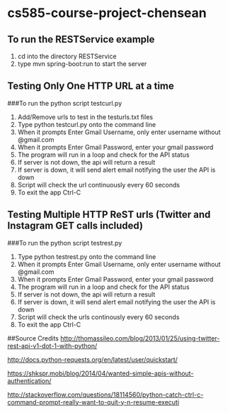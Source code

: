 # cs585-course-project-chensean

## To run the RESTService example

1. cd into the directory RESTService
2. type mvn spring-boot:run to start the server


## Testing Only One HTTP URL at a time 

###To run the python script testcurl.py

1. Add/Remove urls to test in the testurls.txt files
2. Type python testcurl.py onto the command line
3. When it prompts Enter Gmail Username, only enter username without @gmail.com
4. When it prompts Enter Gmail Password, enter your gmail password
5. The program will run in a loop and check for the API status
6. If server is not down, the api will return a result
7. If server is down, it will send alert email notifying the user the API is down
8. Script will check the url continuously every 60 seconds
9. To exit the app Ctrl-C

## Testing Multiple HTTP ReST urls (Twitter and Instagram GET calls included)

###To run the python script testrest.py

1. Type python testrest.py onto the command line
2. When it prompts Enter Gmail Username, only enter username without @gmail.com
3. When it prompts Enter Gmail Password, enter your gmail password
4. The program will run in a loop and check for the API status
5. If server is not down, the api will return a result
6. If server is down, it will send alert email notifying the user the API is down
7. Script will check the urls continously every 60 seconds
8. To exit the app Ctrl-C

##Source Credits
http://thomassileo.com/blog/2013/01/25/using-twitter-rest-api-v1-dot-1-with-python/

http://docs.python-requests.org/en/latest/user/quickstart/

https://shkspr.mobi/blog/2014/04/wanted-simple-apis-without-authentication/

http://stackoverflow.com/questions/18114560/python-catch-ctrl-c-command-prompt-really-want-to-quit-y-n-resume-executi
